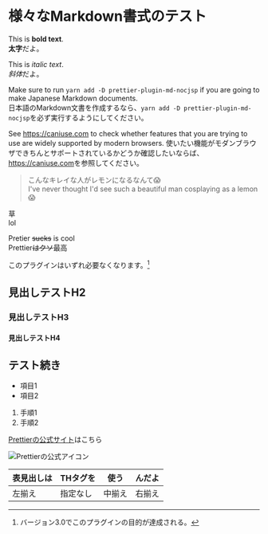 # 様々なMarkdown書式のテスト

This is **bold text**.  
**太字**だよ。

This is _italic text_.  
*斜体*だよ。

Make sure to run `yarn add -D prettier-plugin-md-nocjsp` if you are going to make Japanese Markdown documents.  
日本語のMarkdown文書を作成するなら、`yarn add -D prettier-plugin-md-nocjsp`を必ず実行するようにしてください。

<!-- キャー変態！ / Aieee! Sicko! -->

See https://caniuse.com to check whether features that you are trying to use are widely supported by modern browsers.
使いたい機能がモダンブラウザできちんとサポートされているかどうか確認したいならば、<https://caniuse.com>を参照してください。

> こんなキレイな人がレモンになるなんて😱  
> I've never thought I'd see such a beautiful man cosplaying as a lemon😱

草  
lol

Pretier ~~sucks~~ is cool  
Prettier~~はクソ~~最高

このプラグインはいずれ必要なくなります。[^1]

## 見出しテストH2

### 見出しテストH3

#### 見出しテストH4

## テスト続き

- 項目1
- 項目2

1. 手順1
2. 手順2

[Prettierの公式サイト](https://prettier.io/)はこちら

![Prettierの公式アイコン](https://prettier.io/icon.png)

[^1]: バージョン3.0でこのプラグインの目的が達成される。

| 表見出しは | THタグを |  使う  | んだよ |
| :--------- | -------- | :----: | -----: |
| 左揃え     | 指定なし | 中揃え | 右揃え |
